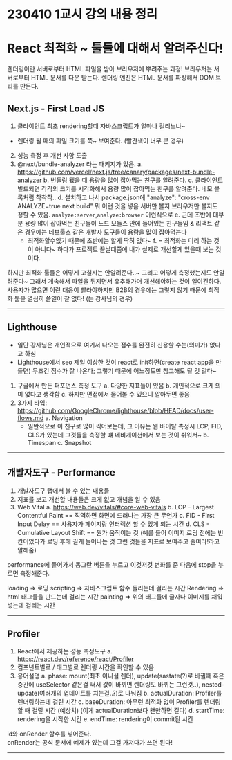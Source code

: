# 230410 1교시 강의 내용 정리

# React 최적화 ~ 툴들에 대해서 알려주신다!

렌더링이란 서버로부터 HTML 파일을 받아 브라우저에 뿌려주는 과정!
브라우저는 서버로부터 HTML 문서를 다운 받는다.
렌더링 엔진은 HTML 문서를 파싱해서 DOM 트리를 만든다.

## Next.js - First Load JS
1. 클라이언트 최초 rendering할때 자바스크립트가 얼마나 걸리느냐~
  - 렌더링 될 때의 파일 크기를 쭉~ 보여준다. (빨간색이 너무 큰 경우)
2. 성능 측정 후 개선 사항 도출
3. @next/bundle-analyzer 라는 패키지가 있음.
  a. https://github.com/vercel/next.js/tree/canary/packages/next-bundle-analyzer
  b. 번들링 됐을 때 용량을 많이 잡아먹는 친구를 알려준다.
  c. 클라이언트 빌드되면 각각의 크기를 시각화해서 용량 많이 잡아먹는 친구를 알려준다. 네모 블록처럼 착착착..
  d. 설치하고 나서 package.json에 "analyze": "cross-env ANALYZE=true next build" 뭐 이런 것을 넣음
     서버만 볼지 브라우저만 볼지도 정할 수 있음. `analyze:server`,`analyze:browser` 이런식으로
  e. 근데 초반에 대부분 용량 많이 잡아먹는 친구들이 노드 모듈스 안에 들어있는 친구들임
     & 리액트 같은 경우에는 데브툴스 같은 개발자 도구들이 용량을 많이 잡아먹는다
    - 최적화할수없기 때문에 초반에는 할게 딱히 없다~
  f. = 최적화는 미리 하는 것이 아니다~ 하다가 프로젝트 끝날때쯤에 내가 실제로 개선할게 있을때 보는 것이다.


하지만 최적화 툴들은 어떻게 고칠지는 안알려준다..~
그리고 어떻게 측정했는지도 안알려준다~
그래서 계속해서 파일을 뒤지면서 유추해가며 개선해야하는 것이 일이긴하다.
사용자가 많으면 이런 대응이 빨라야하지만 B2B의 경우에는 그렇지 않기 때문에 최적화 툴을 열심히 쓸일이 잘 없다! (는 강사님의 경우)

-------

## Lighthouse

- 일단 강사님은 개인적으로 여기서 나오는 점수를 완전히 신용할 수는(의미가) 없다고 하심
- Lighthouse에서 seo 제일 이상한 것이 react로 init하면(create react app을 만들면) 무조건 점수가 잘 나온다;
  그렇기 때문에 어느정도만 참고해도 될 것 같다~

1. 구글에서 만든 퍼포먼스 측정 도구 
  a. 다양한 지표들이 있음
  b. 개인적으로 크게 의미 없다고 생각함
  c. 하지만 면접에서 물어볼 수 있으니 알아두면 좋음
2. 3가지 타입:
  https://github.com/GoogleChrome/lighthouse/blob/HEAD/docs/user-flows.md
  a. Navigation
    - 일반적으로 이 친구로 많이 찍어보는데, 그 이유는 웹 바이탈 측정시 LCP, FID, CLS가 있는데 그것들을 측정할 떄 네비게이션에서 보는 것이 쉬워서~
  b. Timespan 
  c. Snapshot

--------

## 개발자도구 - Performance
1. 개발자도구 탭에서 볼 수 있는 내용들
2. 지표를 보고 개선할 내용들은 크게 없고 개념을 알 수 있음
3. Web Vital
  a. https://web.dev/vitals/#core-web-vitals
  b. LCP - Largest Contentful Paint  == 직역하면 화면에 드러나는 가장 큰 무언가
  c. FID - First Input Delay  == 사용자가 페이지랑 인터렉션 할 수 있게 되는 시간
  d. CLS - Cumulative Layout Shift  == 뭔가 움직이는 것 (예를 들어 이미지 로딩 전에는 빈칸이었다가 로딩 후에 길게 늘어나는 것 그런 것들을 지표로 보여주고 줄여라!라고 말해줌)

performance에 들어가서 동그란 버튼을 누르고 이것저것 변화를 준 다음에 stop을 누르면 측정해준다.   

loading => 로딩
scripting => 자바스크립트 함수 돌리는데 걸리는 시간
Rendering => html 태그들을 만드는데 걸리는 시간
painting => 위의 태그들에 글자나 이미지를 채워넣는데 걸리는 시간


----------

## Profiler
1. React에서 제공하는 성능 측정도구 
  a. https://react.dev/reference/react/Profiler
2. 컴포넌트별로 / 태그별로 렌더링 시간을 확인할 수 있음
3. 용어설명
  a. phase: mount(최초 이니셜 렌더), update(sastate(?)로 바뀔때 혹은 중간에 useSelector 같은걸 써서 값이 바뀌면 렌더링도 바뀌는 그런것..), nested-update(여러개의 업데이트를 치는걸..?)로 나눠짐
  b. actualDuration: Profiler를 렌더링하는데 걸린 시간
  c. baseDuration: 아무런 최적화 없이 Profiler를 렌더링할 때 걸릴 시간 (예상치) (이게 actualDuration보다 왠만하면 길다)
  d. startTime: rendering을 시작한 시간
  e. endTime: rendering이 commit된 시간


id와 onRender 함수를 넣어준다.  
onRender는 공식 문서에 예제가 있는데 그걸 가져다가 쓰면 된다!  

----------

<!--  
여기서부터는 ppt에 없는 내용인데, 새로운 코드를 빠르게 읽는 법, 그리고 오류 등을 잡아주시는 내용이다!


코드 받아서 ~   

면접 때 코드만 줘도 되지만 배포를 시켜놓고 테스트할 수 있는 계정을 함께 넘겨주는 것도 좋다!   
면접관 입장에서..b   

라우터 찾기
index.tsx  =>  app.tsx  =>  Router.tsx (에서 Home을 찾는다) => 경로를 따라 Home.tsx  
=>  헤더를 찾는다. (예제코드에서는 LoadingMsg)  =>  LoadingMsg.tsx  =>  UserProfile.tsx

사용자 데이터가 빈 상태이다 (undefined) => ?. 와 ?? 를 이용해서 순간 깜빡임 같은 문제가 생기면 고쳐주자!
혹은 isLoading일 때는 profile이 없는 걸 걸러주는 것도 방법이 될 수 있다. 
프로필 이미지는 default image로 onError 처리를 따로 해줘도 될 것 같아요~~ => 여기선 괜찮겠네요!

이 분 코드를 보면 로컬스토리지 > recoil-persist에 계정 정보가 담겨있는데, 안전상 문제가 될 수 있다...
그래서 본인은 비추! 하신다고...
사용자가 개인 정보 조회할때는 토큰만 쓰는게 좋다 
따로 userId를 주고 받지도 말고..(강사님 개인적인 생각 그러나 동의)
보안이 철저하지 않으면 accessToken으로 전부 조회가 가능하다..!
관리자 같은 경우에는 관리자 토큰을 검증해서 조회할수있게 하면 괜찮은데 현재로선 아예 제 3자의 토큰으로 모두의 정보가 조회 가능하다..~

그리고 배포해서 보여줄때 SSL 인증서가 붙은 웹사이트는 http로 통신을 못하기 때문에 https로 배포해야..~!


------------------------------------

질문 들어온 것 정리

~옵셔널체이닝이 결국 조건문이니까, 사용을 줄이라고 하시던데, 연사님께선 실무에서 잘 사용하지 않으신지 궁금해요.
=> 전 자주 씁니다! 근데 그 분도 줄이라는 이유가 있겠죠? 애초에 undefined 잘 안 뜨게 해라라는 걸수도 있구요.
   저 같은 경우에는 언어 특성을 더 잘 쓰고 싶어서 그런거같아요.
   근데 cto님이 말씀하신거니까 아마 팀 컨벤션이어서 군말않고 지키시는게 좋을거같아요.


-->